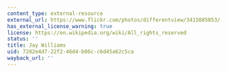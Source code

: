 ```yaml
---
content_type: external-resource
external_url: https://www.flickr.com/photos/differentview/3415885853/
has_external_license_warning: true
license: https://en.wikipedia.org/wiki/All_rights_reserved
status: ''
title: Jay Williams
uid: 7282e4d7-22f2-46d4-b06c-c6d45a62c5ca
wayback_url: ''
---
```

